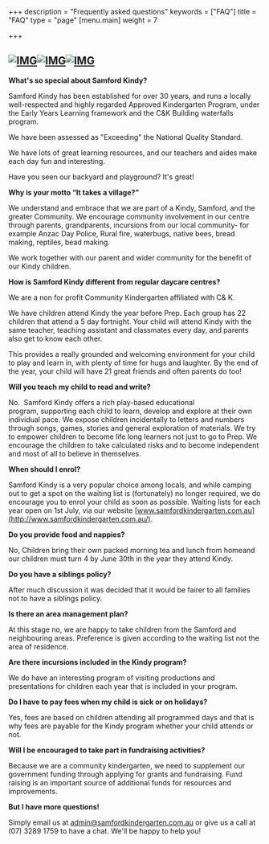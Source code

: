 +++
description = "Frequently asked questions"
keywords = ["FAQ"]
title = "FAQ"
type = "page"
[menu.main]
weight = 7

+++
## [![IMG](https://www.samfordkindergarten.com.au/wp-content/uploads/IMG_0488-300x225.jpg)](https://www.samfordkindergarten.com.au/wp-content/uploads/IMG_0488.jpg)[![IMG](https://www.samfordkindergarten.com.au/wp-content/uploads/IMG_4786-200x300.jpg)](https://www.samfordkindergarten.com.au/wp-content/uploads/IMG_4786.jpg)[![IMG](https://www.samfordkindergarten.com.au/wp-content/uploads/IMG_7397-225x300.jpg)](https://www.samfordkindergarten.com.au/wp-content/uploads/IMG_7397.jpg)

**What's so special about Samford Kindy?**

Samford Kindy has been established for over 30 years, and runs a locally well-respected and highly regarded Approved Kindergarten Program, under the Early Years Learning framework and the C&K Building waterfalls program.

We have been assessed as "Exceeding" the National Quality Standard.

We have lots of great learning resources, and our teachers and aides make each day fun and interesting. 

Have you seen our backyard and playground?  It's great!

**Why is your motto “It takes a village?”** 

We understand and embrace that we are part of a Kindy, Samford, and the greater Community. We encourage community involvement in our centre through parents, grandparents, incursions from our local community- for example Anzac Day Police, Rural fire, waterbugs, native bees, bread making, reptiles, bead making.  

We work together with our parent and wider community for the benefit of our Kindy children.

**How is Samford Kindy different from regular daycare centres?**

We are a non for profit Community Kindergarten affiliated with C& K. 

We have children attend Kindy the year before Prep. Each group has 22 children that attend a 5 day fortnight. Your child will attend Kindy with the same teacher, teaching assistant and classmates every day, and parents also get to know each other.   

This provides a really grounded and welcoming environment for your child to play and learn in, with plenty of time for hugs and laughter. By the end of the year, your child will have 21 great friends and often parents do too! 

**Will you teach my child to read and write?**

No.  Samford Kindy offers a rich play-based educational program, supporting each child to learn, develop and ​explore at their own individual pace.  We expose children incidentally to letters and numbers through songs, games, stories and general exploration of materials.  We try to empower children to become life long learners not just to go to Prep.  We encourage the children to take calculated risks and to become independent and most of all to believe in themselves.

**When should I enrol?**

Samford Kindy is a very popular choice among locals, and while camping out to get a spot on the waiting list is (fortunately) no longer required, we do encourage you to enrol your child as soon as possible. ​ Waiting lists for each year open on 1st July, via our website [www.samfordkindergarten.com.au](http://www.samfordkindergarten.com.au/).

**D​o you provide food and nappies?**

No, Children bring their own packed morning tea and lunch from home​ and our children must turn 4 by June 30th in the year they attend Kindy.​

  
  
**Do you have a siblings policy?**

After much discussion it was decided that it would be fairer to all families not to have a siblings policy.

**Is there an area management plan?**

At this stage no, we are happy to take children from the Samford and neighbouring areas. Preference is given according to the waiting list not the area of residence.

**Are there incursions included in the Kindy program?**

We do have an interesting program of visiting productions and presentations for children each year that is included in your program.

**Do I have to pay fees when my child is sick or on holidays?**

Yes, fees are based on children attending all programmed days and that is why fees are payable for the Kindy program whether your child attends or not.

**Will I be encouraged to take part in fundraising activities?**

Because we are a community kindergarten, we need to supplement our government funding through applying for grants and fundraising. Fund raising is an important source of additional funds for resources and improvements.

**But I have more questions!**

Simply email us at [admin@samfordkindergarten.com.au](mailto:admin@samfordkindergarten.com.au) or give us a call at (07) 3289 1759 to have a chat.  We'll be happy to help you!